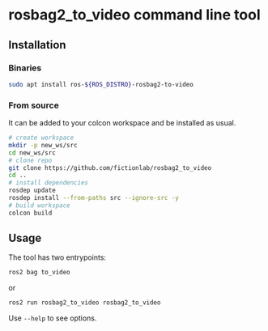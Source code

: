 # rosbag2_to_video command line tool

## Installation

### Binaries

```bash
sudo apt install ros-${ROS_DISTRO}-rosbag2-to-video
```

### From source

It can be added to your colcon workspace and be installed as usual.

```bash
# create workspace
mkdir -p new_ws/src
cd new_ws/src
# clone repo
git clone https://github.com/fictionlab/rosbag2_to_video
cd ..
# install dependencies
rosdep update
rosdep install --from-paths src --ignore-src -y
# build workspace
colcon build
```

## Usage

The tool has two entrypoints:

```bash
ros2 bag to_video
```

or

```bash
ros2 run rosbag2_to_video rosbag2_to_video
```

Use `--help` to see options.
